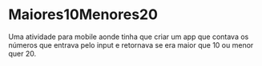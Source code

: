 # Maiores10Menores20
Uma atividade para mobile aonde tinha que criar um app que contava os números que entrava pelo input e retornava se era maior que 10 ou menor quer 20.
